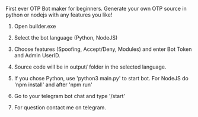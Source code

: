 First ever OTP Bot maker for beginners. Generate your own OTP source in python or nodejs with any features you like!

1. Open builder.exe

2. Select the bot language (Python, NodeJS)

3. Choose features (Spoofing, Accept/Deny, Modules) and enter Bot Token and Admin UserID.

4. Source code will be in output/ folder in the selected language.

5. If you chose Python, use 'python3 main.py' to start bot.
   For NodeJS do 'npm install' and after 'npm run'

6. Go to your telegram bot chat and type '/start'

7. For question contact me on telegram.
